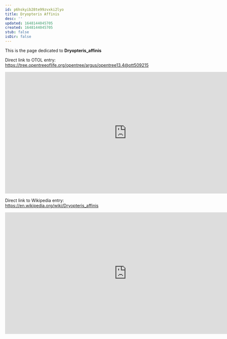 ```yaml
---
id: p6hskyib28te99zvxki2lyo
title: Dryopteris Affinis
desc: ''
updated: 1648144045705
created: 1648144045705
stub: false
isDir: false
---
```

This is the page dedicated to **Dryopteris_affinis**


Direct link to OTOL entry: https://tree.opentreeoflife.org/opentree/argus/opentree13.4@ott509215



<html>
    <body>
    <iframe src="https://tree.opentreeoflife.org/opentree/argus/opentree13.4@ott509215"
    width="800" height="400" frameborder="0" allowfullscreen> </iframe>
    </body>
</html>
    


Direct link to Wikipedia entry: https://en.wikipedia.org/wiki/Dryopteris_affinis



<html>
    <body>
    <iframe src="https://en.wikipedia.org/wiki/Dryopteris_affinis"
    width="800" height="400" frameborder="0" allowfullscreen> </iframe>
    </body>
</html>
    
